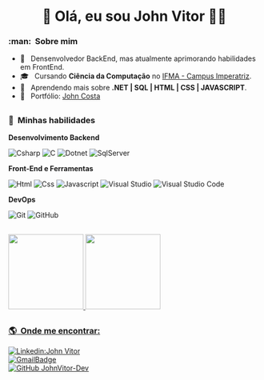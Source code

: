 <h1 align='center'>
  👋 Olá, eu sou John Vitor 👨‍💻
</h1>

<h3> :man: &nbsp;Sobre mim </h3>  
    
- 🔭 &nbsp; Densenvolvedor BackEnd, mas atualmente aprimorando habilidades em FrontEnd.
- 🎓 &nbsp; Cursando **Ciência da Computação** no <a href="https://imperatriz.ifma.edu.br">IFMA - Campus Imperatriz</a>.
- 🌱 &nbsp; Aprendendo mais sobre **.NET | SQL | HTML | CSS | JAVASCRIPT**.
- 📜 &nbsp; Portfólio: [John Costa](https://johnvitor-dev.github.io/BackEnd-Portifolio/)

## <h3> :rocket: &nbsp;Minhas habilidades </h3>  
    
**Desenvolvimento Backend**  
    
![Csharp](https://img.shields.io/badge/C%23-68217A?style=for-the-badge&logo=c-sharp&logoColor=white)
![C](https://img.shields.io/badge/C-00599C?style=for-the-badge&logo=c&logoColor=white)
![Dotnet](https://img.shields.io/badge/.NET-5C2D91?style=for-the-badge&logo=.net&logoColor=white)
![SqlServer](https://img.shields.io/badge/SQL_Server-CC2927?style=for-the-badge&logo=microsoft-sql-server&logoColor=white)

**Front-End e Ferramentas**  
    
![Html](https://img.shields.io/badge/HTML-FF5733?style=for-the-badge&logo=html5&logoColor=white)
![Css](https://img.shields.io/badge/CSS-1572B6?style=for-the-badge&logo=css3&logoColor=white)
![Javascript](https://img.shields.io/badge/JavaScript-323330?style=for-the-badge&logo=javascript&logoColor=F7DF1E)
![Visual Studio](https://img.shields.io/badge/Visual_Studio-5C2D91?style=for-the-badge&logo=visual%20studio&logoColor=white)
![Visual Studio Code](https://img.shields.io/badge/Visual_Studio_Code-0078D4?style=for-the-badge&logo=visual%20studio%20code&logoColor=white)

**DevOps**  
    
![Git](https://img.shields.io/badge/GIT-E44C30?style=for-the-badge&logo=git&logoColor=white)
![GitHub](https://img.shields.io/badge/GitHub-100000?style=for-the-badge&logo=github&logoColor=white) 
 
## <div>
<a href="https://github.com/JohnVitor-Dev">
<img loading="lazy" height="150em" src="https://bellomia-readme-stats.vercel.app/api?username=JohnVitor-Dev&theme=highcontrast&show_icons=true"/>
<img loading="lazy" height="150em" src="https://bellomia-readme-stats.vercel.app/api/top-langs/?username=JohnVitor-Dev&hide=html&layout=compact&theme=highcontrast"/>
<div>

## <h3> :earth_americas: &nbsp;Onde me encontrar: </h3>   
    
[![Linkedin:John Vitor](https://img.shields.io/badge/-johnvitoralves-blue?style=flat-square&logo=Linkedin&logoColor=white&link=)](https://www.linkedin.com/in/johnvitoralves/)  
[![GmailBadge](https://img.shields.io/badge/-primaryjotavee@gmail.com-006bed?style=flat-square&logo=Gmail&logoColor=white&link=mailto:primaryjotavee@gmail.com)](mailto:primaryjotavee@gmail.com)  
[![GitHub JohnVitor-Dev]( https://img.shields.io/github/followers/JohnVitor-Dev?label=follow&style=social)](JohnVitor-Dev)
